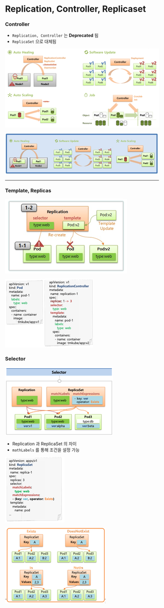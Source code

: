 # Replication, Controller, Replicaset

### Controller

- `Replication, Controller` 는 **Deprecated** 됨
- `ReplicaSet` 으로 대체됨

![Untitled](Replicatio%20cb9b9/Untitled.png)

![Untitled](Replicatio%20cb9b9/Untitled%201.png)

---

### Template, Replicas

![Untitled](Replicatio%20cb9b9/Untitled%202.png)

![Untitled](Replicatio%20cb9b9/Untitled%203.png)

### Selector

![Untitled](Replicatio%20cb9b9/Untitled%204.png)

- Replication 과 ReplicaSet 의 차이
- `mathLabels` 를 통해 조건을 설정 가능

![Untitled](Replicatio%20cb9b9/Untitled%205.png)

![Untitled](Replicatio%20cb9b9/Untitled%206.png)